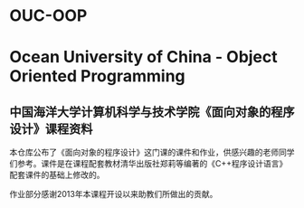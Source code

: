 # OUC-OOP
# Ocean University of China -  Object Oriented Programming

## 中国海洋大学计算机科学与技术学院《面向对象的程序设计》课程资料

本仓库公布了《面向对象的程序设计》这门课的课件和作业，供感兴趣的老师同学们参考。课件是在课程配套教材清华出版社郑莉等编著的《C++程序设计语言》配套课件的基础上修改的。

作业部分感谢2013年本课程开设以来助教们所做出的贡献。

